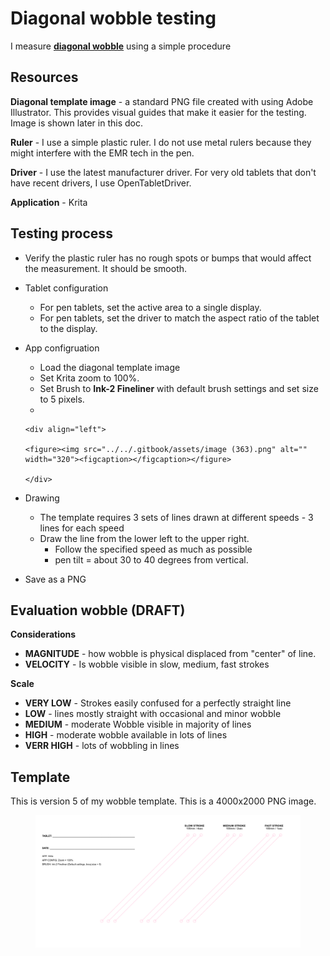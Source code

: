 # Diagonal wobble testing

I measure [**diagonal wobble**](../../guides/core-features/diagonal-wobble/) using a simple procedure

## Resources

**Diagonal template image** - a standard PNG file created with using Adobe Illustrator. This provides visual guides that make it easier for the testing. Image is shown later in this doc.

**Ruler** - I use a simple plastic ruler. I do not use metal rulers because they might interfere with the EMR tech in the pen.

**Driver** - I use the latest manufacturer driver. For very old tablets that don't have recent drivers, I use OpenTabletDriver.

**Application** - Krita&#x20;

## Testing process

* Verify the plastic ruler has no rough spots or bumps that would affect the measurement. It should be smooth.
* Tablet configuration
  * For pen tablets, set the active area to a single display.
  * For pen tablets, set the driver to match the aspect ratio of the tablet to the display.
* App configruation
  * Load the diagonal template image
  * Set Krita zoom to 100%.
  * Set Brush to **Ink-2 Fineliner** with default brush settings and set size to 5 pixels.
  *

      <div align="left">

      <figure><img src="../../.gitbook/assets/image (363).png" alt="" width="320"><figcaption></figcaption></figure>

      </div>
* Drawing
  * The template requires 3 sets of lines drawn at different speeds - 3 lines for each speed
  * Draw the line from the lower left to the upper right.
    * Follow the specified speed as much as possible
    * pen tilt = about 30 to 40 degrees from vertical.
* Save as a PNG

## Evaluation wobble (DRAFT)

**Considerations**

* **MAGNITUDE** - how wobble is physical displaced from "center" of line.
* **VELOCITY** - Is wobble visible in slow, medium, fast strokes

**Scale**

* **VERY LOW** - Strokes easily confused for a perfectly straight line
* **LOW** - lines mostly straight with occasional and minor wobble
* **MEDIUM** - moderate Wobble visible in majority of lines
* **HIGH** - moderate wobble available in lots of lines
* **VERR HIGH** - lots of wobbling in lines



## Template

This is version 5 of my wobble template. This is a 4000x2000 PNG image.

<figure><img src="../../.gitbook/assets/Wobble Template V6.png" alt=""><figcaption></figcaption></figure>
